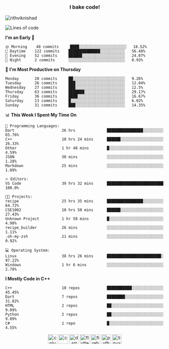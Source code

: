 <h3 align="center">I bake code!</h3>

<p align="left"> <img src="https://komarev.com/ghpvc/?username=rithviknishad" alt="rithviknishad" /> </p>

<!--START_SECTION:waka-->
![Lines of code](https://img.shields.io/badge/From%20Hello%20World%20I%27ve%20Written-693081%20lines%20of%20code-blue)

**I'm an Early 🐤** 

```text
🌞 Morning    40 commits     ████░░░░░░░░░░░░░░░░░░░░░   18.52% 
🌆 Daytime    122 commits    ██████████████░░░░░░░░░░░   56.48% 
🌃 Evening    52 commits     ██████░░░░░░░░░░░░░░░░░░░   24.07% 
🌙 Night      2 commits      ░░░░░░░░░░░░░░░░░░░░░░░░░   0.93%

```
📅 **I'm Most Productive on Thursday** 

```text
Monday       20 commits     ██░░░░░░░░░░░░░░░░░░░░░░░   9.26% 
Tuesday      26 commits     ███░░░░░░░░░░░░░░░░░░░░░░   12.04% 
Wednesday    27 commits     ███░░░░░░░░░░░░░░░░░░░░░░   12.5% 
Thursday     63 commits     ███████░░░░░░░░░░░░░░░░░░   29.17% 
Friday       36 commits     ████░░░░░░░░░░░░░░░░░░░░░   16.67% 
Saturday     13 commits     █░░░░░░░░░░░░░░░░░░░░░░░░   6.02% 
Sunday       31 commits     ███░░░░░░░░░░░░░░░░░░░░░░   14.35%

```


📊 **This Week I Spent My Time On** 

```text
💬 Programming Languages: 
Dart                     26 hrs              ████████████████░░░░░░░░░   65.76% 
C++                      10 hrs 24 mins      ██████░░░░░░░░░░░░░░░░░░░   26.33% 
Other                    1 hr 48 mins        █░░░░░░░░░░░░░░░░░░░░░░░░   4.59% 
JSON                     30 mins             ░░░░░░░░░░░░░░░░░░░░░░░░░   1.28% 
Markdown                 25 mins             ░░░░░░░░░░░░░░░░░░░░░░░░░   1.09%

🔥 Editors: 
VS Code                  39 hrs 32 mins      █████████████████████████   100.0%

🐱‍💻 Projects: 
recipe                   25 hrs 35 mins      ████████████████░░░░░░░░░   64.72% 
CSE1002                  10 hrs 50 mins      ██████░░░░░░░░░░░░░░░░░░░   27.43% 
Unknown Project          1 hr 58 mins        █░░░░░░░░░░░░░░░░░░░░░░░░   4.98% 
recipe_builder           26 mins             ░░░░░░░░░░░░░░░░░░░░░░░░░   1.11% 
.oh-my-zsh               21 mins             ░░░░░░░░░░░░░░░░░░░░░░░░░   0.92%

💻 Operating System: 
Linux                    38 hrs 26 mins      ████████████████████████░   97.22% 
Windows                  1 hr 6 mins         ░░░░░░░░░░░░░░░░░░░░░░░░░   2.78%

```

**I Mostly Code in C++** 

```text
C++                      10 repos            ███████████░░░░░░░░░░░░░░   45.45% 
Dart                     7 repos             ████████░░░░░░░░░░░░░░░░░   31.82% 
HTML                     2 repos             ██░░░░░░░░░░░░░░░░░░░░░░░   9.09% 
Python                   2 repos             ██░░░░░░░░░░░░░░░░░░░░░░░   9.09% 
C#                       1 repo              █░░░░░░░░░░░░░░░░░░░░░░░░   4.55%

```



<!--END_SECTION:waka-->

<p align="center">
  <img src="https://devicons.github.io/devicon/devicon.git/icons/cplusplus/cplusplus-original.svg" alt="cplusplus" width="30" height="30"/>
  <img src="https://devicons.github.io/devicon/devicon.git/icons/c/c-original.svg" alt="c" width="30" height="30"/>
  <img src="https://www.vectorlogo.zone/logos/dartlang/dartlang-icon.svg" alt="dart" width="30" height="30"/>
  <img src="https://www.vectorlogo.zone/logos/flutterio/flutterio-icon.svg" alt="flutter" width="30" height="30"/> 
  <img src="https://www.vectorlogo.zone/logos/firebase/firebase-icon.svg" alt="firebase" width="30" height="30"/> 
  <img src="https://devicons.github.io/devicon/devicon.git/icons/python/python-original.svg" alt="python" width="30" height="30"/> 
  <img src="https://devicons.github.io/devicon/devicon.git/icons/linux/linux-original.svg" alt="linux" width="30" height="30"/> 
</p>
